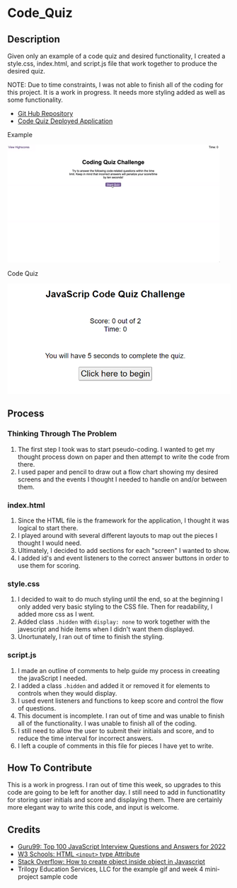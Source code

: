 # Code_Quiz


## Description

Given only an example of a code quiz and desired functionality, I created a style.css, index.html, and script.js file that work together to produce the desired quiz.

NOTE: Due to time constraints, I was not able to finish all of the coding for this project. It is a work in progress. It needs more styling added as well as some functionality.

- [Git Hub Repository](https://github.com/areitan/Code_Quiz)
- [Code Quiz Deployed Application](https://areitan.github.io/Code_Quiz/)


Example

![Code Quiz Example](/assets/images/04-web-apis-homework-demo.gif)

Code Quiz

![Code Quiz Screenshot](/assets/images/code_quiz_screenshot.png)


## Process

### Thinking Through The Problem

1. The first step I took was to start pseudo-coding. I wanted to get my thought process down on paper and then attempt to write the code from there.
2. I used paper and pencil to draw out a flow chart showing my desired screens and the events I thought I needed to handle on and/or between them.


### index.html

1. Since the HTML file is the framework for the application, I thought it was logical to start there.
2. I played around with several different layouts to map out the pieces I thought I would need. 
3. Ultimately, I decided to add sections for each "screen" I wanted to show.
4. I added id's and event listeners to the correct answer buttons in order to use them for scoring.


### style.css

1. I decided to wait to do much styling until the end, so at the beginning I only added very basic styling to the CSS file. Then for readability, I added more css as I went.
2. Added class ```.hidden``` with  ```display: none``` to work together with the javescript and hide items when I didn't want them displayed.
3. Unortunately, I ran out of time to finish the styling.


### script.js

1. I made an outline of comments to help guide my process in creeating the javaScript I needed.
2. I added a class ```.hidden``` and added it or removed it for elements to controls when they would display.
3. I used event listeners and functions to keep score and control the flow of questions.
4. This document is incomplete. I ran out of time and was unable to finish all of the functionality. I was unable to finish all of the coding.
5. I still need to allow the user to submit their initials and score, and to reduce the time interval for incorrect answers.
6. I left a couple of comments in this file for pieces I have yet to write.


## How To Contribute

This is a work in progress. I ran out of time this week, so upgrades to this code are going to be left for another day. I still need to add in functionatlity for storing user initials and score and displaying them. There are certainly more elegant way to write this code, and input is welcome.


## Credits

- [Guru99: Top 100 JavaScript Interview Questions and Answers for 2022](https://www.guru99.com/javascript-interview-questions-answers.html)
- [W3 Schools: HTML ```<input>``` type Attribute](https://www.w3schools.com/tags/att_input_type.asp)
- [Stack Overflow: How to create object inside object in Javascript](https://stackoverflow.com/questions/9190322/how-to-create-object-inside-object-in-javascript)
- Trilogy Education Services, LLC for the example gif and week 4 mini-project sample code





